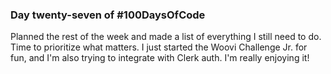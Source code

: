 ### Day twenty-seven of #100DaysOfCode

Planned the rest of the week and made a list of everything I still need to do. Time to prioritize what matters. I just started the Woovi Challenge Jr. for fun, and I'm also trying to integrate with Clerk auth. I'm really enjoying it!
